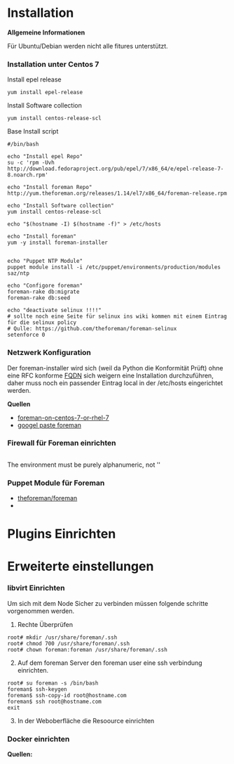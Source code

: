 Installation
=======

**Allgemeine Informationen**

Für Ubuntu/Debian werden nicht alle fitures unterstützt.

### Installation unter Centos 7

Install epel release
```
yum install epel-release
```

Install Software collection
```
yum install centos-release-scl
```

Base Install script 
```
#/bin/bash

echo "Install epel Repo"
su -c 'rpm -Uvh http://download.fedoraproject.org/pub/epel/7/x86_64/e/epel-release-7-8.noarch.rpm'

echo "Install foreman Repo"
http://yum.theforeman.org/releases/1.14/el7/x86_64/foreman-release.rpm

echo "Install Software collection"
yum install centos-release-scl

echo "$(hostname -I) $(hostname -f)" > /etc/hosts

echo "Install foreman"
yum -y install foreman-installer


echo "Puppet NTP Module"
puppet module install -i /etc/puppet/environments/production/modules saz/ntp

echo "Configore foreman"
foreman-rake db:migrate
foreman-rake db:seed

echo "deactivate selinux !!!!"
# sollte noch eine Seite für selinux ins wiki kommen mit einem Eintrag für die selinux policy
# Qulle: https://github.com/theforeman/foreman-selinux
setenforce 0

```
### Netzwerk Konfiguration

Der foreman-installer wird sich (weil da Python die Konformität Prüft) ohne eine RFC konforme [FQDN](https://de.wikipedia.org/wiki/Fully-Qualified_Host_Name) sich weigern eine Installation durchzuführen, daher muss noch ein passender Eintrag local in der /etc/hosts eingerichtet werden.


**Quellen**
* [foreman-on-centos-7-or-rhel-7](https://syslint.com/blog/tutorial/how-to-install-and-configure-foreman-on-centos-7-or-rhel-7/)
* [googel paste foreman ](https://groups.google.com/forum/#!topic/foreman-users/6xFo8mzDOF0)


### Firewall für Foreman einrichten 
```

```
The environment must be purely alphanumeric, not ''


### Puppet Module für Foreman
* [theforeman/foreman](https://forge.puppet.com/theforeman/foreman)
* []()

Plugins Einrichten
===========


Erweiterte einstellungen
===============

### libvirt Einrichten
Um sich mit dem Node Sicher zu verbinden müssen folgende schritte vorgenommen werden.

1. Rechte Überprüfen 
```
root# mkdir /usr/share/foreman/.ssh
root# chmod 700 /usr/share/foreman/.ssh
root# chown foreman:foreman /usr/share/foreman/.ssh
```
2. Auf dem foreman Server den foreman user eine ssh verbindung einrichten.
```
root# su foreman -s /bin/bash
foreman$ ssh-keygen
foreman$ ssh-copy-id root@hostname.com
foreman$ ssh root@hostname.com
exit
```
3.  In der Weboberfläche die Resoource einrichten 

### Docker einrichten

**Quellen:**
